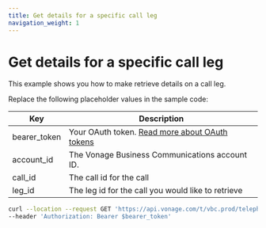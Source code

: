 ```yaml
---
title: Get details for a specific call leg
navigation_weight: 1
---
```


# Get details for a specific call leg

This example shows you how to make retrieve details on a call leg.

Replace the following placeholder values in the sample code:

| Key | Description |
| --- | ----------- |
| bearer_token      | Your OAuth token. [Read more about OAuth tokens](/getting-started/create-a-developer-account) |
| account_id        | The Vonage Business Communications account ID. |
| call_id           | The call id for the call  | 
| leg_id            | The leg id for the call you would like to retrieve | 

``` bash
curl --location --request GET 'https://api.vonage.com/t/vbc.prod/telephony/v3/cc/accounts/$account_id/calls/$call_id/legs/$leg_id' \
--header 'Authorization: Bearer $bearer_token'
```
